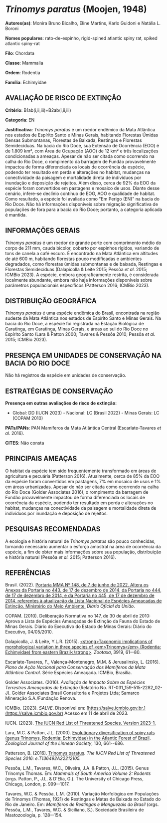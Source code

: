 # *Trinomys paratus* (Moojen, 1948)

**Autores(as)**: Monira Bruno Bicalho, Eline Martins, Karlo Guidoni e Natália L. Boroni

**Nomes populares**: rato-de-espinho, rigid-spined atlantic spiny rat, spiked atlantic spiny-rat

**Filo**: Chordata

**Classe**: Mammalia

**Ordem**: Rodentia

**Família**: Echimyidae

## AVALIAÇÃO DE RISCO DE EXTINÇÃO

**Critério**: B1ab(i,ii,iii)+B2ab(i,ii,iii)

**Categoria**: EN

**Justificativa**: *Trinomys paratus* é um roedor endêmico da Mata Atlântica nos estados de Espírito Santo e Minas Gerais, habitando Florestas Úmidas Densas Submontanas, Florestas de Baixada, Restingas e Florestas Semidecíduas. Na bacia do Rio Doce, sua Extensão de Ocorrência (EOO) é de 1.809 km², com Área de Ocupação (AOO) de 12 km² e três localizações condicionadas a ameaças. Apesar de não ser citada como ocorrendo na calha do Rio Doce, o rompimento da barragem de Fundão provavelmente impactou de forma diferenciada os locais de ocorrência da espécie, podendo ter resultado em perda e alterações no habitat, mudanças na conectividade da paisagem e mortalidade direta de indivíduos por inundação e deposição de rejeitos. Além disso, cerca de 92% da EOO da espécie foram convertidos em pastagens e mosaico de usos. Diante desse cenário, infere-se declínio contínuo de EOO, AOO e qualidade de habitat. Como resultado, a espécie foi avaliada como "Em Perigo
(EN)" na bacia do Rio Doce. Não há informações disponíveis sobre migração significativa de populações de fora para a bacia do Rio Doce; portanto, a categoria aplicada é mantida.

## INFORMAÇÕES GERAIS

*Trinomys paratus* é um roedor de grande porte com comprimento médio do corpo de 211 mm, cauda bicolor, coberto por espinhos rígidos, variando de tons de canela a café escuro. É encontrado na Mata Atlântica em altitudes de até 600 m, habitando florestas pouco modificadas e ambientes degradados, como florestas úmidas submontanas e de baixada, Restingas e Florestas Semidecíduas (Dalapicolla & Leite 2015; Pessôa *et al.* 2015; ICMBio 2023). A espécie, embora geograficamente restrita, é considerada localmente abundante, embora não haja informações disponíveis sobre parâmetros populacionais específicos (Patterson 2016; ICMBio 2023).

## DISTRIBUIÇÃO GEOGRÁFICA

*Trinomys paratus* é uma espécie endêmica do Brasil, encontrada na região sudeste da Mata Atlântica nos estados de Espírito Santo e Minas Gerais. Na bacia do Rio Doce, a espécie foi registrada na Estação Biológica de Caratinga, em Caratinga, Minas Gerais, e áreas ao sul do Rio Doce no Espírito Santo (Lara & Patton 2000; Tavares & Pessôa 2010; Pessôa *et al.* 2015; ICMBio 2023).

## PRESENÇA EM UNIDADES DE CONSERVAÇÃO NA BACIA DO RIO DOCE

Não há registros da espécie em unidades de conservação.

## ESTRATÉGIAS DE CONSERVAÇÃO

**Presença em outras avaliações de risco de extinção:**

-   Global: DD (IUCN 2023) -   Nacional: LC (Brasil 2022) -   Minas Gerais: LC (COPAM 2010)

**PATs/PANs**: PAN Mamíferos da Mata Atlântica Central (Escarlate-Tavares *et al.* 2016).

**CITES**: Não consta

## PRINCIPAIS AMEAÇAS

O habitat da espécie tem sido frequentemente transformado em áreas de agricultura e pecuária (Patterson 2016). Atualmente, cerca de 85% da EOO da espécie foram convertidos em pastagens, 7% em mosaico de usos e 1% em áreas urbanizadas. Apesar de não ser citada como ocorrendo na calha do Rio Doce (Golder Associates 2016), o rompimento da barragem de Fundão provavelmente impactou de forma diferenciada os locais de ocorrência da espécie, podendo ter resultado em perda e alterações no habitat, mudanças na conectividade da paisagem e mortalidade direta de indivíduos por inundação e deposição de rejeitos.

## PESQUISAS RECOMENDADAS

A ecologia e história natural de *Trinomys paratus* são pouco conhecidas, tornando necessário aumentar o esforço amostral na área de ocorrência da espécie, a fim de obter mais informações sobre sua população, distribuição e história natural (Pessôa *et al.* 2015; Patterson 2016).

## REFERÊNCIAS

Brasil. (2022). [Portaria MMA Nº 148, de 7 de junho de 2022. Altera os Anexos da Portaria no 443, de 17 de dezembro de 2014, da Portaria no 444, de 17 de dezembro de 2014, e da Portaria no 445, de 17 de dezembro de 2014, referentes à atualização da Lista Nacional de Espécies Ameaçadas de Extinção. Ministério do Meio Ambiente.](https://in.gov.br/en/web/dou/-/portaria-mma-n-148-de-7-de-junho-de-2022-406272733) *Diário Oficial da União*.

COPAM. (2010). Deliberação Normativa no 147, de 30 de abril de 2010: Aprova a Lista de Espécies Ameaçadas de Extinção da Fauna do Estado de Minas Gerais. Diário do Executivo do Estado de Minas Gerais: Diário do Executivo, 04/05/2010.

Dalapicolla, J. & Leite, Y.L.R. (2015). [\<strong\>Taxonomic implications of morphological variation in three species of \<em\>Trinomys\</em\> (Rodentia: Echimyidae) from eastern Brazil\</strong\>](https://doi.org/10.11646/zootaxa.3919.1.3).  *Zootaxa*, 3919, 61--80.

Escarlate-Tavares, F., Valença-Montenegro, M.M. & Jerusalinsky, L.  (2016). *Plano de Ação Nacional para Conservação dos Mamíferos da Mata Atlântica Central*. Série Espécies Ameaçada. ICMBio, Brasília.

Golder Associates. (2016). *Avaliação de Impacto Sobre as Espécies Terrestres Ameaçadas de Extinção* (Relatório No.  RT-031_159-515-2282_02-J). Golder Associates Brasil Consultoria e Projetos Ltda; Samarco Mineração S.A./Fundação Renova.

ICMBio. (2023). *SALVE*. Disponível em: [https://salve.icmbio.gov.br.](https://salve.icmbio.gov.br) Acesso em 11 de abril de 2023.

IUCN. (2023). [The IUCN Red List of Threatened Species. Version 2023-1.](https://www.iucnredlist.org.)

Lara, M.C. & Patton, J.L. (2000). [Evolutionary diversification of spiny rats (genus Trinomys, Rodentia: Echimyidae) in the Atlantic Forest of Brazil](https://doi.org/10.1111/j.1096-3642.2000.tb02205.x). *Zoological Journal of the Linnean Society*, 130, 661--686.

Patterson, B. (2016). [Trinomys paratus](https://dx.doi.org/10.2305/IUCN.UK.2016-2.RLTS.T136492A22212105.en).  *The IUCN Red List of Threatened Species 2016: e.T136492A22212105.*

Pessôa, L.M., Tavares, W.C., Oliveira, J.A. & Patton, J.L. (2015). Genus Trinomys Thomas. Em: *Mammals of South America Volume 2: Rodents* (orgs.  Patton, P., J.L. & D'Elia, G.). The University of Chicago Press, Chicago, London, p. 999--1017.

Tavares, W.C. & Pessôa, L.M. (2010). Variação Morfológica em Populações de Trinomys (Thomas, 1921) de Restingas e Matas de Baixada no Estado do Rio de Janeiro. Em: *Mamíferos de Restingas e Manguezais do Brasil* (orgs. Pessôa, L.M., Tavares, W.C. & Siciliano, S.). Sociedade Brasileira de Mastozoologia, p. 128--154.
